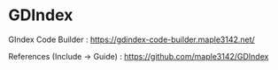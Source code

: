 # GDIndex
GIndex Code Builder : 
https://gdindex-code-builder.maple3142.net/

References (Include -> Guide) : https://github.com/maple3142/GDIndex
